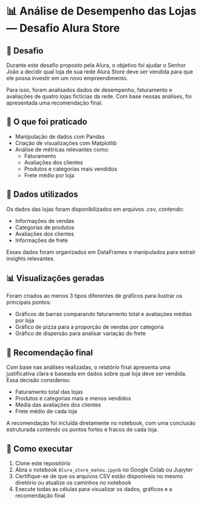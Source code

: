 # 📊 Análise de Desempenho das Lojas — Desafio Alura Store

## 🧠 Desafio
Durante este desafio proposto pela Alura, o objetivo foi ajudar o Senhor João a decidir qual loja de sua rede Alura Store deve ser vendida para que ele possa investir em um novo empreendimento.

Para isso, foram analisados dados de desempenho, faturamento e avaliações de quatro lojas fictícias da rede. Com base nessas análises, foi apresentada uma recomendação final.

## 🧪 O que foi praticado
- Manipulação de dados com Pandas
- Criação de visualizações com Matplotlib
- Análise de métricas relevantes como:
  - Faturamento
  - Avaliações dos clientes
  - Produtos e categorias mais vendidos
  - Frete médio por loja

## 📁 Dados utilizados
Os dados das lojas foram disponibilizados em arquivos .csv, contendo:
- Informações de vendas
- Categorias de produtos
- Avaliações dos clientes
- Informações de frete

Esses dados foram organizados em DataFrames e manipulados para extrair insights relevantes.

## 📊 Visualizações geradas
Foram criados ao menos 3 tipos diferentes de gráficos para ilustrar os principais pontos:
- Gráficos de barras comparando faturamento total e avaliações médias por loja
- Gráfico de pizza para a proporção de vendas por categoria
- Gráfico de dispersão para analisar variação do frete

## 📝 Recomendação final
Com base nas análises realizadas, o relatório final apresenta uma justificativa clara e baseada em dados sobre qual loja deve ser vendida. Essa decisão considerou:
- Faturamento total das lojas
- Produtos e categorias mais e menos vendidos
- Média das avaliações dos clientes
- Frete médio de cada loja

A recomendação foi incluída diretamente no notebook, com uma conclusão estruturada contendo os pontos fortes e fracos de cada loja.

## 📌 Como executar
1. Clone este repositório
2. Abra o notebook `Alura_store_mateu.ipynb` no Google Colab ou Jupyter
3. Certifique-se de que os arquivos CSV estão disponíveis no mesmo diretório ou atualize os caminhos no notebook
4. Execute todas as células para visualizar os dados, gráficos e a recomendação final

